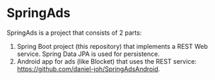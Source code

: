 # SpringAds
SpringAds is a project that consists of 2 parts:
1. Spring Boot project (this repository) that implements a REST Web service. Spring Data JPA is used for persistence. 
2. Android app for ads (like Blocket) that uses the REST service: https://github.com/daniel-joh/SpringAdsAndroid.
